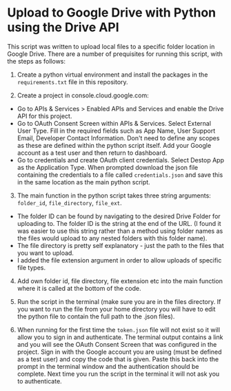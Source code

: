 # Upload to Google Drive with Python using the Drive API

This script was written to upload local files to a specific folder location in Google Drive. There are a number of prequisites for running this script, with the steps as follows:


1. Create a python virtual environment and install the packages in the `requirements.txt` file in this repository. 

2. Create a project in console.cloud.google.com:
- Go to APIs & Services > Enabled APIs and Services and enable the Drive API for this project.
- Go to OAuth Consent Screen within APIs & Services. Select External User Type. Fill in the required fields such as App Name, User Support Email, Developer Contact Information. Don't need to define any scopes as these are defined within the python script itself. Add your Google account as a test user and then return to dashboard.
- Go to credentials and create OAuth client credentials. Select Destop App as the Application Type.  When prompted download the json file containing the credentials to a file called `credentials.json` and save this in the same location as the main python script. 

3. The main function in the python script takes three string arguments: `folder_id`, `file_directory`, `file_ext`. 
- The folder ID can be found by navigating to the desired Drive Folder for uploading to. The folder ID is the string at the end of the URL. (I found it was easier to use this string rather than a method using folder names as the files would upload to any nested folders with this folder name). 
- The file directory is pretty self explanatory - just the path to the files that you want to upload. 
- I added the file extension argument in order to allow uploads of specific file types.

4. Add own folder id, file directory, file extension etc into the main function where it is called at the bottom of the code.

5. Run the script in the terminal (make sure you are in the files directory. If you want to run the file from your home directory you will have to edit the python file to contain the full path to the .json files). 

6. When running for the first time the `token.json` file will not exist so it will allow you to sign in and authenticate. The terminal output contains a link and you will see the OAuth Consent Screen that was configured in the project. Sign in with the Google account you are using (must be defined as a test user) and copy the code that is given. Paste this back into the prompt in the terminal window and the authentication should be complete. Next time you run the script in the terminal it will not ask you to authenticate. 

